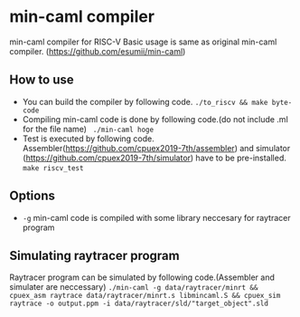 # min-caml compiler
min-caml compiler for RISC-V
Basic usage is same as original min-caml compiler. (https://github.com/esumii/min-caml)


## How to use
* You can build the compiler by following code.
``` ./to_riscv && make byte-code ```
* Compiling min-caml code is done by following code.(do not include .ml for the file name)
``` ./min-caml hoge```
* Test is executed by following code. Assembler(https://github.com/cpuex2019-7th/assembler) and simulator (https://github.com/cpuex2019-7th/simulator) have to be pre-installed.
```make riscv_test```
## Options
* `-g` min-caml code is compiled with some library neccesary for raytracer program

## Simulating raytracer program
Raytracer program can be simulated by following code.(Assembler and simulater are neccessary)
```./min-caml -g data/raytracer/minrt && cpuex_asm raytrace data/raytracer/minrt.s libmincaml.S && cpuex_sim raytrace -o output.ppm -i data/raytracer/sld/"target_object".sld```